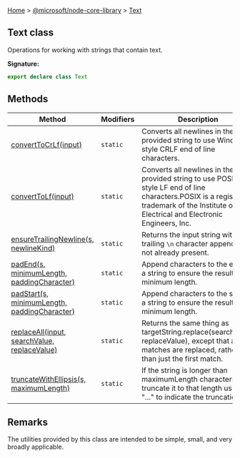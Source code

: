 [Home](./index) &gt; [@microsoft/node-core-library](./node-core-library.md) &gt; [Text](./node-core-library.text.md)

## Text class

Operations for working with strings that contain text.

<b>Signature:</b>

```typescript
export declare class Text 
```

## Methods

|  Method | Modifiers | Description |
|  --- | --- | --- |
|  [convertToCrLf(input)](./node-core-library.text.converttocrlf.md) | `static` | Converts all newlines in the provided string to use Windows-style CRLF end of line characters. |
|  [convertToLf(input)](./node-core-library.text.converttolf.md) | `static` | Converts all newlines in the provided string to use POSIX-style LF end of line characters.<!-- -->POSIX is a registered trademark of the Institute of Electrical and Electronic Engineers, Inc. |
|  [ensureTrailingNewline(s, newlineKind)](./node-core-library.text.ensuretrailingnewline.md) | `static` | Returns the input string with a trailing `\n` character appended, if not already present. |
|  [padEnd(s, minimumLength, paddingCharacter)](./node-core-library.text.padend.md) | `static` | Append characters to the end of a string to ensure the result has a minimum length. |
|  [padStart(s, minimumLength, paddingCharacter)](./node-core-library.text.padstart.md) | `static` | Append characters to the start of a string to ensure the result has a minimum length. |
|  [replaceAll(input, searchValue, replaceValue)](./node-core-library.text.replaceall.md) | `static` | Returns the same thing as targetString.replace(searchValue, replaceValue), except that all matches are replaced, rather than just the first match. |
|  [truncateWithEllipsis(s, maximumLength)](./node-core-library.text.truncatewithellipsis.md) | `static` | If the string is longer than maximumLength characters, truncate it to that length using "..." to indicate the truncation. |

## Remarks

The utilities provided by this class are intended to be simple, small, and very broadly applicable.

